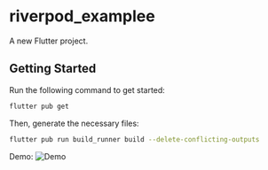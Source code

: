 # riverpod_examplee

A new Flutter project.

## Getting Started

Run the following command to get started:

```bash
flutter pub get
```
Then, generate the necessary files:

```bash
flutter pub run build_runner build --delete-conflicting-outputs
```

Demo:
![Demo](https://github.com/urielexis64/riverpod_example/blob/main/demo.gif)